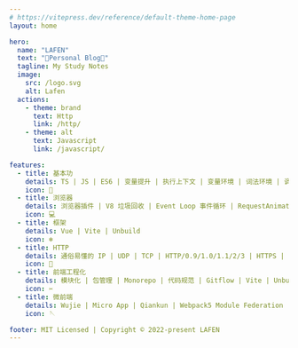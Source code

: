 ```yaml
---
# https://vitepress.dev/reference/default-theme-home-page
layout: home

hero:
  name: "LAFEN"
  text: "🍒Personal Blog🍒"
  tagline: My Study Notes
  image:
    src: /logo.svg
    alt: Lafen
  actions:
    - theme: brand
      text: Http
      link: /http/
    - theme: alt
      text: Javascript
      link: /javascript/

features:
  - title: 基本功
    details: TS | JS | ES6 | 变量提升 | 执行上下文 | 变量环境 | 词法环境 | 调用栈 | 作用域 | 作用域链 | 词法作用域 | 闭包 | This
    icon: 📝
  - title: 浏览器
    details: 浏览器插件 | V8 垃圾回收 | Event Loop 事件循环 | RequestAnimationFrame/RequestIdleCallback | Session 多标签共享 | fabric
    icon: 💻
  - title: 框架
    details: Vue | Vite | Unbuild
    icon: ❄️
  - title: HTTP
    details: 通俗易懂的 IP | UDP | TCP | HTTP/0.9/1.0/1.1/2/3 | HTTPS | HTTP 缓存 | XSS/CSRF 攻击防护 | TCP 握手挥手 | 输入 URL 到页面展示过程
    icon: 🚀
  - title: 前端工程化
    details: 模块化 | 包管理 | Monorepo | 代码规范 | Gitflow | Vite | Unbuild | Cli 脚手架
    icon: ✂️
  - title: 微前端
    details: Wujie | Micro App | Qiankun | Webpack5 Module Federation
    icon: 🪡

footer: MIT Licensed | Copyright © 2022-present LAFEN
---
```

